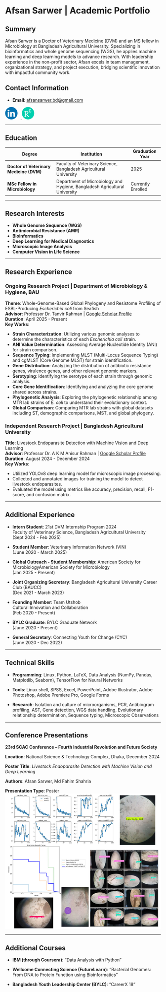 # Afsan Sarwer | Academic Portfolio

## Summary
Afsan Sarwer is a Doctor of Veterinary Medicine (DVM) and an MS fellow in Microbiology at Bangladesh Agricultural University. Specializing in bioinformatics and whole genome sequencing (WGS), he applies machine learning and deep learning models to advance research. With leadership experience in the non-profit sector, Afsan excels in team management, organizational strategy, and project execution, bridging scientific innovation with impactful community work.

## Contact Information

- **Email**: [afsansarwer.bd@gmail.com](mailto:afsansarwer.bd@gmail.com)

<p>
  <a href="https://www.linkedin.com/in/afsansarwer/" target="_blank">
    <img src="assets/img/linkedin.png" width="40" height="40" style="margin-right: 10px;"/>
  </a>  
  <a href="https://www.researchgate.net/profile/Afsan-Sarwer?ev=hdr_xprf" target="_blank">
    <img src="assets/img/researchgate.png" width="40" height="40"/>
  </a>
</p>

---

## Education

| Degree | Institution | Graduation Year |
|--------|-------------|-----------------|
| **Doctor of Veterinary Medicine (DVM)** | Faculty of Veterinary Science, Bangladesh Agricultural University | 2025 |
| **MSc Fellow in Microbiology** | Department of Microbiology and Hygiene, Bangladesh Agricultural University | Currently Enrolled |

---

## Research Interests

- **Whole Genome Sequence (WGS)**
- **Antimicrobial Resistance (AMR)**
- **Bioinformatics**
- **Deep Learning for Medical Diagnostics**
- **Microscopic Image Analysis**
- **Computer Vision in Life Science**

---

## Research Experience  

### Ongoing Research Project | Department of Microbiology & Hygiene, BAU  
  **Theme**: Whole-Genome-Based Global Phylogeny and Resistome Profiling of ESBL-Producing *Escherichia coli* from Seafish  
  **Advisor**: Professor Dr. Tanvir Rahman | [Google Scholar Profile](https://scholar.google.com/citations?user=tgp5lXUAAAAJ&hl=en)  
  **Duration**: April 2025 - Present  
  **Key Works**:
  - **Strain Characterization**: Utilizing various genomic analyses to determine the characteristics of each *Escherichia coli* strain.
  - **ANI Value Determination**: Assessing Average Nucleotide Identity (ANI) for strain comparison.
  - **Sequence Typing**: Implementing MLST (Multi-Locus Sequence Typing) and cgMLST (Core Genome MLST) for strain identification.
  - **Gene Distribution**: Analyzing the distribution of antibiotic resistance genes, virulence genes, and other relevant genomic markers.
  - **Serotyping**: Identifying the serotype of each strain through genomic analysis.
  - **Core Gene Identification**: Identifying and analyzing the core genome shared across strains.
  - **Phylogenetic Analysis**: Exploring the phylogenetic relationship among MTR lab strains of *E. coli* to understand their evolutionary context.
  - **Global Comparison**: Comparing MTR lab strains with global datasets including ST, demographic comparisons, MST, and global phylogeny.

### Independent Research Project | Bangladesh Agricultural University  
  **Title**: Livestock Endoparasite Detection with Machine Vision and Deep Learning  
  **Advisor**: Professor Dr. A K M Anisur Rahman | [Google Scholar Profile](https://scholar.google.com/citations?user=1s72FjoAAAAJ&hl=en)  
  **Duration**: August 2024 - December 2024  
  **Key Works**:
  - Utilized YOLOv8 deep learning model for microscopic image processing.
  - Collected and annotated images for training the model to detect livestock endoparasites.
  - Evaluated the model using metrics like accuracy, precision, recall, F1-score, and confusion matrix.

---

## Additional Experience

- **Intern Student**: 21st DVM Internship Program 2024  
                      Faculty of Veterinary Science, Bangladesh Agricultural University  
                      (Sept 2024 - Feb 2025)
  
- **Student Member**: Veterinary Information Network (VIN)  
                      (June 2020 - March 2025)
  
- **Global Outreach - Student Membership**: American Society for MicrobiologyAmerican Society for Microbiology  
                      (Jan 2025 - Present)
  
- **Joint Organizing Secretary**: Bangladesh Agricultural University Career Club (BAUCC)  
                      (Dec 2021 - March 2023)
  
- **Founding Member**: Team Utshob  
                      Cultural Innovation and Collaboration  
                      (Feb 2020 - Present)
  
- **BYLC Graduate**: BYLC Graduate Network  
                      (June 2020 - Present)
  
- **General Secretary**: Connecting Youth for Change (CYC)  
                      (June 2020 - Dec 2022)

---

## Technical Skills

- **Programming**: Linux, Python, LaTeX, Data Analysis (NumPy, Pandas, Matplotlib, Seaborn), TensorFlow for Neural Networks
  
- **Tools**: Linux shell, SPSS, Excel, PowerPoint, Adobe Illustrator, Adobe Photoshop, Adobe Premiere Pro, Google Forms
  
- **Research**: Isolation and culture of microorganisms, PCR, Antibiogram profiling, AST, Gene detection, WGS data handling, Evolutionary relationship determination, Sequence typing,  Microscopic Observations

---

## Conference Presentations

**23rd SCAC Conference – Fourth Industrial Revolution and Future Society**  

**Location**: National Science & Technology Complex, Dhaka, December 2024  

**Poster Title**: _Livestock Endoparasite Detection with Machine Vision and Deep Learning_  

**Authors**: Afsan Sarwer, Md Fahim Shahria  

**Presentation Type**: Poster
![Conference Image](assets/img/conference_result.png)  

---

## Additional Courses

- **IBM (through Coursera)**: “Data Analysis with Python”
  
- **Wellcome Connecting Science (FutureLearn)**: “Bacterial Genomes: From DNA to Protein Function using Bioinformatics”
  
- **Bangladesh Youth Leadership Center (BYLC)**: “CareerX 18”
